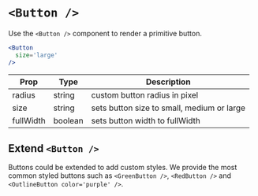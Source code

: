 
# `<Button />`

Use the `<Button />` component to render a primitive button.

```jsx
<Button
  size='large'
/>
```

Prop | Type | Description
---|---|---
radius | string | custom button radius in pixel
size | string | sets button size to small, medium or large
fullWidth | boolean | sets button width to fullWidth

## Extend `<Button />`

Buttons could be extended to add custom styles. We provide the most common styled buttons such as `<GreenButton />`, `<RedButton />` and `<OutlineButton color='purple' />`.

